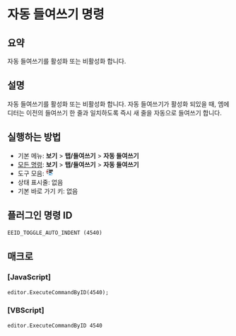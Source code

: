 # 자동 들여쓰기 명령

## 요약

자동 들여쓰기를 활성화 또는 비활성화 합니다.

## 설명

자동 들여쓰기를 활성화 또는 비활성화 합니다.
자동 들여쓰기가 활성화 되있을 때, 엠에디터는 이전의 들여쓰기 한 줄과 일치하도록 즉시 새 줄을 자동으로 들여쓰기 합니다.

## 실행하는 방법

- 기본 메뉴: **보기** \> **탭/들여쓰기** \> **자동 들여쓰기**
- [모든 명령](../tools/all_commands): **보기** \> **탭/들여쓰기** \> **자동 들여쓰기**
- 도구 모음:
![](../../images/auto_indent24x16.png)
- 상태 표시줄: 없음
- 기본 바로 가기 키: 없음

## 플러그인 명령 ID

```
EEID_TOGGLE_AUTO_INDENT (4540)
```

## 매크로

### \[JavaScript\]

```
editor.ExecuteCommandByID(4540);
```

### \[VBScript\]

```
editor.ExecuteCommandByID 4540
```
